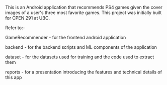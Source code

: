 This is an Android application that recommends PS4 games given the cover images of a user's three most favorite games.
This project was initially built for CPEN 291 at UBC.

Refer to:-

GameRecommender - for the frontend android application

backend - for the backend scripts and ML components of the application

dataset - for the datasets used for training and the code used to extract them

reports - for a presentation introducing the features and technical details of this app


